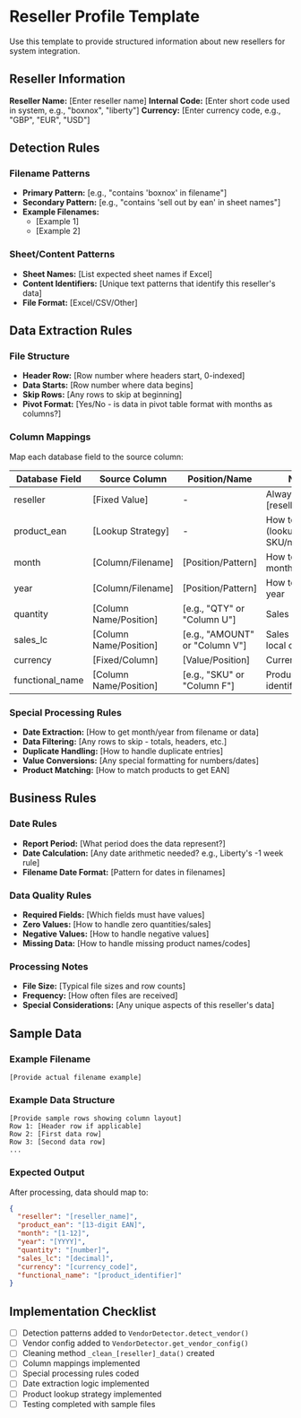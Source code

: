 # Reseller Profile Template

Use this template to provide structured information about new resellers for system integration.

## Reseller Information

**Reseller Name:** [Enter reseller name]
**Internal Code:** [Enter short code used in system, e.g., "boxnox", "liberty"]
**Currency:** [Enter currency code, e.g., "GBP", "EUR", "USD"]

## Detection Rules

### Filename Patterns
- **Primary Pattern:** [e.g., "contains 'boxnox' in filename"]
- **Secondary Pattern:** [e.g., "contains 'sell out by ean' in sheet names"]
- **Example Filenames:** 
  - [Example 1]
  - [Example 2]

### Sheet/Content Patterns
- **Sheet Names:** [List expected sheet names if Excel]
- **Content Identifiers:** [Unique text patterns that identify this reseller's data]
- **File Format:** [Excel/CSV/Other]

## Data Extraction Rules

### File Structure
- **Header Row:** [Row number where headers start, 0-indexed]
- **Data Starts:** [Row number where data begins]
- **Skip Rows:** [Any rows to skip at beginning]
- **Pivot Format:** [Yes/No - is data in pivot table format with months as columns?]

### Column Mappings
Map each database field to the source column:

| Database Field | Source Column | Position/Name | Notes |
|---------------|---------------|---------------|-------|
| reseller | [Fixed Value] | - | Always "[reseller_name]" |
| product_ean | [Lookup Strategy] | - | How to get EAN (lookup by SKU/name/etc) |
| month | [Column/Filename] | [Position/Pattern] | How to extract month |
| year | [Column/Filename] | [Position/Pattern] | How to extract year |
| quantity | [Column Name/Position] | [e.g., "QTY" or "Column U"] | Sales quantity |
| sales_lc | [Column Name/Position] | [e.g., "AMOUNT" or "Column V"] | Sales value local currency |
| currency | [Fixed/Column] | [Value/Position] | Currency code |
| functional_name | [Column Name/Position] | [e.g., "SKU" or "Column F"] | Product identifier |

### Special Processing Rules
- **Date Extraction:** [How to get month/year from filename or data]
- **Data Filtering:** [Any rows to skip - totals, headers, etc.]
- **Duplicate Handling:** [How to handle duplicate entries]
- **Value Conversions:** [Any special formatting for numbers/dates]
- **Product Matching:** [How to match products to get EAN]

## Business Rules

### Date Rules
- **Report Period:** [What period does the data represent?]
- **Date Calculation:** [Any date arithmetic needed? e.g., Liberty's -1 week rule]
- **Filename Date Format:** [Pattern for dates in filenames]

### Data Quality Rules
- **Required Fields:** [Which fields must have values]
- **Zero Values:** [How to handle zero quantities/sales]
- **Negative Values:** [How to handle negative values]
- **Missing Data:** [How to handle missing product names/codes]

### Processing Notes
- **File Size:** [Typical file sizes and row counts]
- **Frequency:** [How often files are received]
- **Special Considerations:** [Any unique aspects of this reseller's data]

## Sample Data

### Example Filename
```
[Provide actual filename example]
```

### Example Data Structure
```
[Provide sample rows showing column layout]
Row 1: [Header row if applicable]
Row 2: [First data row]
Row 3: [Second data row]
...
```

### Expected Output
After processing, data should map to:
```json
{
  "reseller": "[reseller_name]",
  "product_ean": "[13-digit EAN]",
  "month": "[1-12]",
  "year": "[YYYY]",
  "quantity": "[number]",
  "sales_lc": "[decimal]",
  "currency": "[currency_code]",
  "functional_name": "[product_identifier]"
}
```

## Implementation Checklist

- [ ] Detection patterns added to `VendorDetector.detect_vendor()`
- [ ] Vendor config added to `VendorDetector.get_vendor_config()`
- [ ] Cleaning method `_clean_[reseller]_data()` created
- [ ] Column mappings implemented
- [ ] Special processing rules coded
- [ ] Date extraction logic implemented
- [ ] Product lookup strategy implemented
- [ ] Testing completed with sample files